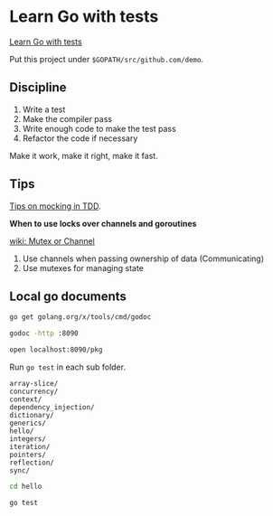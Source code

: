 # Learn Go with tests

[Learn Go with tests](https://quii.gitbook.io/learn-go-with-tests/)

Put this project under `$GOPATH/src/github.com/demo`.

## Discipline

1. Write a test
1. Make the compiler pass
1. Write enough code to make the test pass
1. Refactor the code if necessary

Make it work, make it right, make it fast.

## Tips

[Tips on mocking in TDD](https://quii.gitbook.io/learn-go-with-tests/go-fundamentals/mocking#but-isnt-mocking-evil).

**When to use locks over channels and goroutines**

[wiki: Mutex or Channel](https://github.com/golang/go/wiki/MutexOrChannel)

1. Use channels when passing ownership of data (Communicating)
1. Use mutexes for managing state

## Local go documents

```bash
go get golang.org/x/tools/cmd/godoc

godoc -http :8090

open localhost:8090/pkg
```

Run `go test` in each sub folder.

`array-slice/`\
`concurrency/`\
`context/`\
`dependency_injection/`\
`dictionary/`\
`generics/`\
`hello/`\
`integers/`\
`iteration/`\
`pointers/`\
`reflection/`\
`sync/`

```bash
cd hello

go test
```
